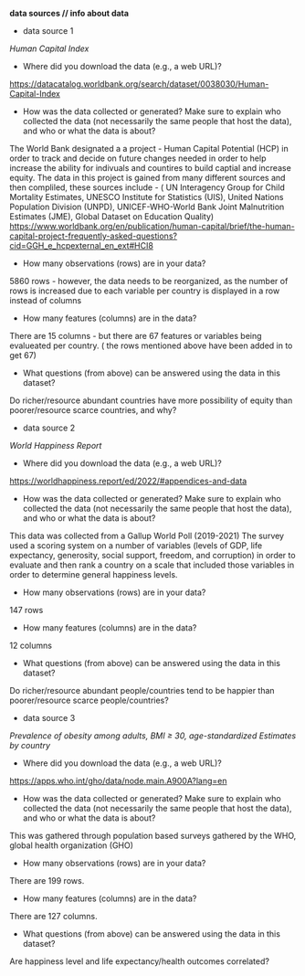 **data sources // info about data**

* data source 1 

*Human Capital Index*

* Where did you download the data (e.g., a web URL)?

https://datacatalog.worldbank.org/search/dataset/0038030/Human-Capital-Index

* How was the data collected or generated? Make sure to explain who collected the data 
(not necessarily the same people that host the data), and  who or what the data is about?

The World Bank designated a a project - Human Capital Potential (HCP) in order to track and decide on future changes needed in order
to help increase the ability for indivuals and countires to build captial and increase equity. The data in this project is gained from many different sources and then 
compliled, these sources include - ( UN Interagency Group for Child Mortality Estimates, UNESCO Institute for Statistics (UIS), United Nations Population Division (UNPD), 
UNICEF-WHO-World Bank Joint Malnutrition Estimates (JME), Global Dataset on Education Quality) 
https://www.worldbank.org/en/publication/human-capital/brief/the-human-capital-project-frequently-asked-questions?cid=GGH_e_hcpexternal_en_ext#HCI8

* How many observations (rows) are in your data?

5860 rows - however, the data needs to be reorganized, as the number of rows is increased due to each variable per country is displayed in a row instead of columns


* How many features (columns) are in the data?

There are 15 columns - but there are 67 features or variables being evalueated per country. ( the rows mentioned above have been added in to get 67) 

* What questions (from above) can be answered using the data in this dataset?

Do richer/resource abundant countries have more possibility of equity than poorer/resource scarce countries, and why?

* data source 2

*World Happiness Report*

* Where did you download the data (e.g., a web URL)?

https://worldhappiness.report/ed/2022/#appendices-and-data

* How was the data collected or generated? Make sure to explain who collected the data 
(not necessarily the same people that host the data), and  who or what the data is about?

This data was collected from a Gallup World Poll (2019-2021) The survey used a scoring system on a number of variables (levels of GDP, life expectancy, 
generosity, social support, freedom, and corruption) in order to evaluate and then rank a country on a scale that included those variables
in order to determine general happiness levels. 


* How many observations (rows) are in your data?

147 rows 

* How many features (columns) are in the data?

12 columns

* What questions (from above) can be answered using the data in this dataset?

Do richer/resource abundant people/countries tend to be happier than poorer/resource scarce people/countries?


* data source 3

*Prevalence of obesity among adults, BMI ≥ 30, age-standardized
Estimates by country*

* Where did you download the data (e.g., a web URL)?

https://apps.who.int/gho/data/node.main.A900A?lang=en

* How was the data collected or generated? Make sure to explain who collected the data (not necessarily the same people that host the data), and  who or what the data is about?

This was gathered through population based surveys gathered by the WHO, global health organization (GHO)

* How many observations (rows) are in your data?

There are 199 rows.

* How many features (columns) are in the data?

There are 127 columns. 

* What questions (from above) can be answered using the data in this dataset?

Are happiness level and life expectancy/health outcomes correlated? 
